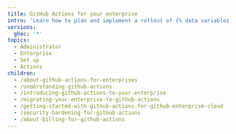```yaml
---
title: GitHub Actions for your enterprise
intro: 'Learn how to plan and implement a rollout of {% data variables.product.prodname_actions %} for your enterprise.'
versions:
  ghec: '*'
topics:
  - Administrator
  - Enterprise
  - Set up
  - Actions
children:
  - /about-github-actions-for-enterprises
  - /understanding-github-actions
  - /introducing-github-actions-to-your-enterprise
  - /migrating-your-enterprise-to-github-actions
  - /getting-started-with-github-actions-for-github-enterprise-cloud
  - /security-hardening-for-github-actions
  - /about-billing-for-github-actions
---
```


